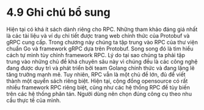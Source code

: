 # 4.9 Ghi chú bổ sung

Hiện tại có khá ít sách dành riêng cho RPC. Những tham khảo đáng giá nhất là các tài liệu và ví dụ chi tiết được trang web chính thức của Protobuf và gRPC cung cấp. Trong chương này chúng ta tập trung vào RPC của thư viện chuẩn Go và framework gRPC dựa trên Protobuf. Song song đó là tìm hiểu cách tự mình tùy chỉnh framework RPC. Lý do tại sao chúng ta phải tập trung vào những chủ đề khá chuyên sâu này vì chúng đều là các công nghệ đang  được duy trì và phát triển bởi team Golang chính thức và đang lặng lẽ tăng trưởng mạnh mẽ. Tuy nhiên, RPC vẫn là một chủ đề lớn, đủ để viết thành một quyển sách riêng biệt. Hiện tại, cộng đồng opensource có rất nhiều framework RPC riêng biệt, cũng như các hệ thống RPC để tùy biến trên các hệ thống phân tán. Người dùng nên chọn đúng công cụ theo nhu cầu thực tế của mình.
